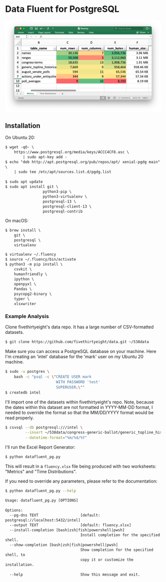 # Data Fluent for PostgreSQL

![An Example Resulting Report in Excel](example.png)

## Installation

On Ubuntu 20:

```
$ wget -qO- \
    https://www.postgresql.org/media/keys/ACCC4CF8.asc \
        | sudo apt-key add -
$ echo "deb http://apt.postgresql.org/pub/repos/apt/ xenial-pgdg main" \
    | sudo tee /etc/apt/sources.list.d/pgdg.list

$ sudo apt update
$ sudo apt install git \
                 python3-pip \
                 python3-virtualenv \
                 postgresql-13 \
                 postgresql-client-13 \
                 postgresql-contrib
```

On macOS:

```
$ brew install \
    git \
    postgresql \
    virtualenv
```

```
$ virtualenv ~/.fluency
$ source ~/.fluency/bin/activate
$ python3 -m pip install \
    csvkit \
    humanfriendly \
    ipython \
    openpyxl \
    Pandas \
    psycopg2-binary \
    typer \
    xlsxwriter
```

### Example Analysis

Clone fivethirtyeight's data repo. It has a large number of CSV-formatted datasets.

```bash
$ git clone https://github.com/fivethirtyeight/data.git ~/538data
```

Make sure you can access a PostgreSQL database on your machine. Here I'm creating an 'intel' database for the 'mark' user on my Ubuntu 20 machine.

```bash
$ sudo -u postgres \
    bash -c "psql -c \"CREATE USER mark
                       WITH PASSWORD 'test'
                       SUPERUSER;\""
$ createdb intel
```

I'll import one of the datasets within fivethirtyeight's repo. Note, because the dates within this dataset are not formatted in YYYY-MM-DD format, I needed to override the format so that the MM/DD/YYYY format would be read properly.

```bash
$ csvsql --db postgresql:///intel \
         --insert ~/538data/congress-generic-ballot/generic_topline_historical.csv \
         --datetime-format="%m/%d/%Y"
```

I'll run the Excel Report Generator:


```bash
$ python datafluent_pg.py
```

This will result in a ```fluency.xlsx``` file being produced with two worksheets: "Metrics" and "Time Distributions".

If you need to override any parameters, please refer to the documentation:

```bash
$ python datafluent_pg.py --help
```

```
Usage: datafluent_pg.py [OPTIONS]

Options:
  --pg-dns TEXT                   [default: postgresql://localhost:5432/intel]
  --output TEXT                   [default: fluency.xlsx]
  --install-completion [bash|zsh|fish|powershell|pwsh]
                                  Install completion for the specified shell.
  --show-completion [bash|zsh|fish|powershell|pwsh]
                                  Show completion for the specified shell, to
                                  copy it or customize the installation.

  --help                          Show this message and exit.
```